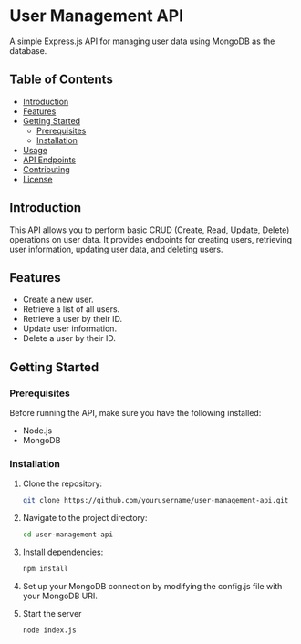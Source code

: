 # User Management API

A simple Express.js API for managing user data using MongoDB as the database.

## Table of Contents

- [Introduction](#introduction)
- [Features](#features)
- [Getting Started](#getting-started)
  - [Prerequisites](#prerequisites)
  - [Installation](#installation)
- [Usage](#usage)
- [API Endpoints](#api-endpoints)
- [Contributing](#contributing)
- [License](#license)

## Introduction

This API allows you to perform basic CRUD (Create, Read, Update, Delete) operations on user data. It provides endpoints for creating users, retrieving user information, updating user data, and deleting users.

## Features

- Create a new user.
- Retrieve a list of all users.
- Retrieve a user by their ID.
- Update user information.
- Delete a user by their ID.

## Getting Started

### Prerequisites

Before running the API, make sure you have the following installed:

- Node.js
- MongoDB

### Installation

1. Clone the repository:

   ```bash
   git clone https://github.com/yourusername/user-management-api.git

2. Navigate to the project directory:

   ```bash
   cd user-management-api
   
3. Install dependencies:

   ```bash
   npm install
   
4. Set up your MongoDB connection by modifying the config.js file with your MongoDB URI.
   
5. Start the server
    ```bash
   node index.js
